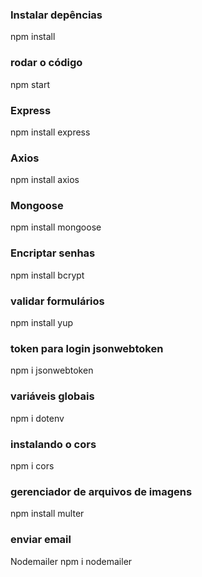 ### Instalar depências
npm install 

### rodar o código
npm start

### Express
npm install express

### Axios
npm install axios

###  Mongoose
npm install mongoose

### Encriptar senhas
npm install bcrypt

### validar formulários
npm install yup

### token para login jsonwebtoken
npm i jsonwebtoken

### variáveis globais
npm i dotenv

### instalando o cors
npm i cors

### gerenciador de arquivos de imagens
npm install multer

### enviar email
Nodemailer
npm i nodemailer
